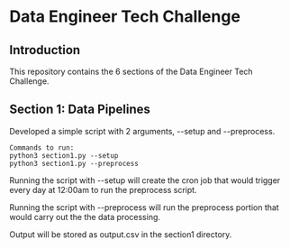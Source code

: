 # Data Engineer Tech Challenge

## Introduction

This repository contains the 6 sections of the Data Engineer Tech Challenge.

## Section 1: Data Pipelines

Developed a simple script with 2 arguments, --setup and --preprocess.

    Commands to run:
    python3 section1.py --setup
    python3 section1.py --preprocess

Running the script with --setup will create the cron job that would trigger every day at 12:00am to run the preprocess script.

Running the script with --preprocess will run the preprocess portion that would carry out the the data processing.

Output will be stored as output.csv in the section1 directory.

